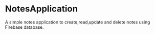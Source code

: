 # NotesApplication

A simple notes application to create,read,update and delete notes using Firebase database.
